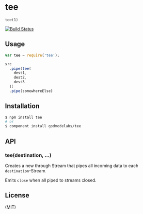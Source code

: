 # tee

  `tee(1)`
  
[![Build Status](https://travis-ci.org/godmodelabs/tee.png?branch=master)](https://travis-ci.org/godmodelabs/tee)

## Usage

```javascript
var tee = require('tee');

src
  .pipe(tee(
    dest1,
    dest2,
    dest3
  ))
  .pipe(somewhereElse)
```

## Installation

```bash
$ npm install tee
# or
$ component install godmodelabs/tee
```

## API

### tee(destination, ...)

Creates a new through Stream that pipes all incoming data to each
`destination`-Stream.

Emits `close` when all piped to streams closed.

## License

(MIT)
